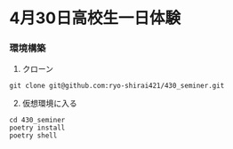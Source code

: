 # 4月30日高校生一日体験
### 環境構築
1. クローン
```
git clone git@github.com:ryo-shirai421/430_seminer.git
```
2. 仮想環境に入る
```
cd 430_seminer
poetry install
poetry shell
```
